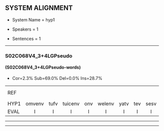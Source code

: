 
## SYSTEM ALIGNMENT

- System Name = hyp1

- Speakers = 1

- Sentences = 1

---

### S02C068V4_3+4LGPseudo

#### (S02C068V4_3+4LGPseudo-words)

- Cor=2.3%	Sub=69.0%	Del=0.0%	Ins=28.7%

|  |  |  |  |  |  |  |  |  |  |  |  |  |  |  |  |  |  |  |  |  |  |  |  |  |  |  |  |  |  |  |  |  |  |  |  |  |  |  |  |  |  |  |  |  |  |  |  |  |  |  |  |  |  |  |  |  |  |  |  |  |  |  |  |  |  |  |  |  |  |  |  |  |  |  |  |  |  |  |  |  |  |  |  |  |  |  |  |
|:--- |:---:|:---:|:---:|:---:|:---:|:---:|:---:|:---:|:---:|:---:|:---:|:---:|:---:|:---:|:---:|:---:|:---:|:---:|:---:|:---:|:---:|:---:|:---:|:---:|:---:|:---:|:---:|:---:|:---:|:---:|:---:|:---:|:---:|:---:|:---:|:---:|:---:|:---:|:---:|:---:|:---:|:---:|:---:|:---:|:---:|:---:|:---:|:---:|:---:|:---:|:---:|:---:|:---:|:---:|:---:|:---:|:---:|:---:|:---:|:---:|:---:|:---:|:---:|:---:|:---:|:---:|:---:|:---:|:---:|:---:|:---:|:---:|:---:|:---:|:---:|:---:|:---:|:---:|:---:|:---:|:---:|:---:|:---:|:---:|:---:|:---:|:---:|
| REF |  |  |  |  |  |  |  |  |  |  |  |  |  | ometuif | toejietsen | oonwijlen | * | jattesiet | * | * | nurudien | stoenydaas | deuveltek | juitonie | * | gevijdel | sidowaan | * | spekkeraai | wachteniek | verpierik | nappegreeuw | mantaroen | * | * | * | schielendaspen | crobeklunker | * | * | kabbestepen | * | verwarig |  |  |  |  |  |  |  | ooiebiekje | fandelig*(vondeling) | * | * | jalekrewen | * | * | smoralij | zeekvlachine | kanaroe | toineetlijgen | meitsegrok | kantelogsten | ondermind |  |  |  |  |  | choporatie | * | * | zennebral | * | ijraspangen | * | * | blottenduuf | girdofhaalder | * | tobbermoeit | poentalschouden | havedil | verbrakkertje | * | gerauwejaak | hapeneren |
| HYP1 | omvenv | tufv | tuicenv | onv | welenv | yatv | tev | sesv | ceetv | nere | nerudenv | dinv | suniv | dasv | dovel | dek | yorv | toniv | geverv | dev | dov | cidowanv | spicker | raiv | wachttechniek | vier | pirik | napper | greeuw | mantoron | schilbans | p | scheen | schilden | daspen | krobeklenker | kabes | kabes | tev | pun | pen | verwr | verwarig | ooie | blikje | vondeling | jak | jackel | ven | mor | smora | la | le | zek | valacine | cangarou | tonet | ligen | me | sigrok | kanten | nog | hunsten | ondermind | chochopo | corati | zenneba | bral | icras | spanje | spaningen | blotte | den | blotten | duf | grietf | halder | dobbem | tobberm | moeid | poontal | schouden | havedul | verbakkertje | grawel | jaak | appeneren |
| EVAL | I | I | I | I | I | I | I | I | I | I | I | I | I | S | S | S | S | S | S | S | S | S | S | S | S | S | S | S | S | S | S | S | S | S | S | S | S | S | S | S | S | S |  | I | I | I | I | I | I | I | S | S | S | S | S | S | S | S | S | S | S | S | S |  | I | I | I | I | I | S | S | S | S | S | S | S | S | S | S | S | S | S | S | S | S | S | S |
---

---
